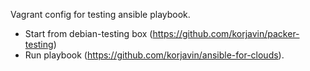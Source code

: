 Vagrant config for testing ansible playbook.

-  Start from debian-testing box (https://github.com/korjavin/packer-testing)
-  Run playbook (https://github.com/korjavin/ansible-for-clouds).
